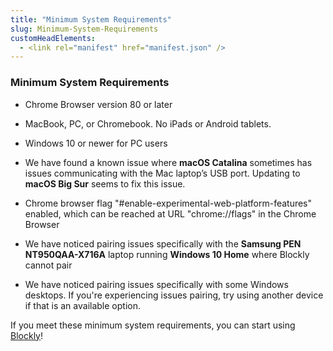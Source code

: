 ```yaml
---
title: "Minimum System Requirements"
slug: Minimum-System-Requirements
customHeadElements:
  - <link rel="manifest" href="manifest.json" />
---
```


### Minimum System Requirements
- Chrome Browser version 80 or later

- MacBook, PC, or Chromebook. No iPads or Android tablets.

- Windows 10 or newer for PC users

- We have found a known issue where **macOS Catalina** sometimes has issues communicating with the Mac laptop’s USB port. Updating to **macOS Big Sur** seems to fix this issue.

- Chrome browser flag "#enable-experimental-web-platform-features" enabled, which can be reached at URL "chrome://flags" in the Chrome Browser

- We have noticed pairing issues specifically with the **Samsung PEN NT950QAA-X716A** laptop running **Windows 10 Home** where Blockly cannot pair

- We have noticed pairing issues specifically with some Windows desktops. If you're experiencing issues pairing, try using another device if that is an available option.

If you meet these minimum system requirements, you can start using <a target="_blank" href="https://codrone.robolink.com/mini/blockly/">Blockly</a>!
